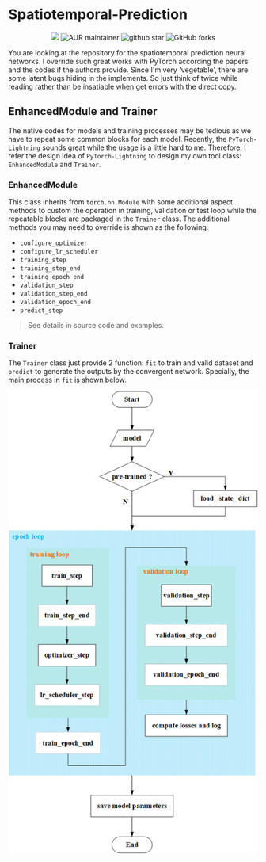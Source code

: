 # Spatiotemporal-Prediction

<p align="center">
    <img src="https://img.shields.io/github/license/dreaming-coder/Spatiotemporal-Prediction">
    <img alt="AUR maintainer" src="https://img.shields.io/aur/maintainer/Spatiotemporal-Prediction">
    <img src="https://img.shields.io/github/stars/dreaming-coder/Spatiotemporal-Prediction?style=social" alt="github star"/>
    <img alt="GitHub forks" src="https://img.shields.io/github/forks/dreaming-coder/Spatiotemporal-Prediction?style=social">
</p>

You are looking at the repository for the spatiotemporal prediction neural networks. I override such great works with
PyTorch according the papers and the codes if the authors provide. Since I'm very 'vegetable', there are some latent
bugs hiding in the implements. So just think of twice while reading rather than be insatiable when get errors with the
direct copy.

## EnhancedModule and Trainer

The native codes for models and training processes may be tedious as we have to repeat some common blocks for each
model. Recently, the `PyTorch-Lightning` sounds great while the usage is a little hard to me. Therefore, I refer the
design idea of `PyTorch-Lightning` to design my own tool class: `EnhancedModule` and `Trainer`.

### EnhancedModule

This class inherits from `torch.nn.Module` with some additional aspect methods to custom the operation in training,
validation or test loop while the repeatable blocks are packaged in the `Trainer` class. The additional methods you may
need to override is shown as the following:

- `configure_optimizer`
- `configure_lr_scheduler`
- `training_step`
- `training_step_end`
- `training_epoch_end`
- `validation_step`
- `validation_step_end`
- `validation_epoch_end`
- `predict_step`

> See details in source code and examples.

### Trainer

The `Trainer` class just provide $2$ function: `fit` to train and valid dataset and `predict` to generate the outputs
by the convergent network. Specially, the main process in `fit` is shown below.
<p align="center">
    <img src="resources/imgs/trainer-process.png" />
</p>

##         